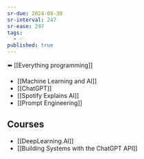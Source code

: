 ```yaml
---
sr-due: 2024-08-30
sr-interval: 247
sr-ease: 297
tags:
  - ✅
published: true
---
```

⬅️ [[Everything programming]]

- [[Machine Learning and AI]]
- [[ChatGPT]]
- [[Spotify Explains AI]]
- [[Prompt Engineering]]

## Courses
- [[DeepLearning.AI]]
- [[Building Systems with the ChatGPT API]]
